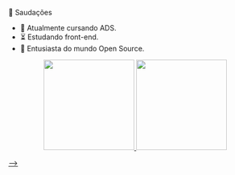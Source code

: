 🖖 Saudações

- 🐌 Atualmente cursando ADS.
- ⏳ Estudando front-end.
- 🐧 Entusiasta do mundo Open Source.

<div align="center">
  <a href="https://github.com/flemery">
  <img height="180em" src="https://github-readme-stats.vercel.app/api?username=flemery&show_icons=true&theme=gotham&include_all_commits=true&count_private=true"/>
  <img height="180em" src="https://github-readme-stats.vercel.app/api/top-langs/?username=flemery&layout=compact&langs_count=7&theme=gotham"/>
</div>


-->

